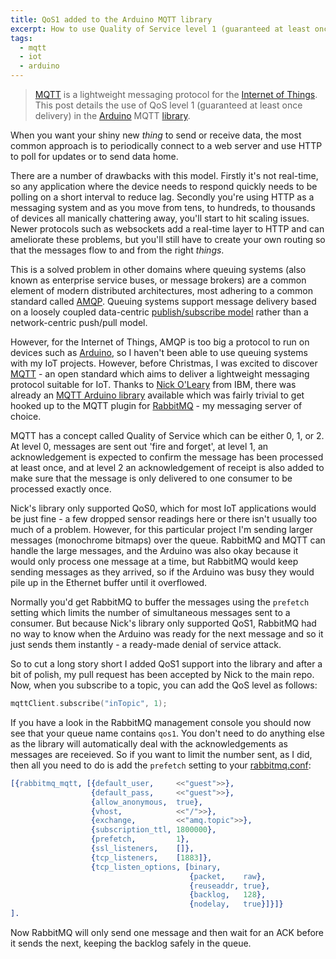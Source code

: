 ```yaml
---
title: QoS1 added to the Arduino MQTT library
excerpt: How to use Quality of Service level 1 (guaranteed at least once delivery) in the Arduino MQTT library
tags:
  - mqtt
  - iot
  - arduino
---
```


> [MQTT][] is a lightweight messaging protocol for the [Internet of
> Things][].
> This post details the use of QoS level 1 (guaranteed at least once delivery)
> in the [Arduino][] MQTT [library][pubsubclient].

When you want your shiny new _thing_ to send or receive data, the most common
approach is to periodically connect to a web server and use HTTP to
poll for updates or to send data home.

There are a number of drawbacks with this model. Firstly it's not
real-time, so any application where the device needs to respond quickly
needs to be polling on a short interval to reduce lag.
Secondly you're using HTTP as a messaging system and as
you move from tens, to hundreds, to thousands of devices all manically
chattering away, you'll start
to hit scaling issues. Newer protocols such as
websockets add a real-time layer to HTTP and can ameliorate these
problems, but you'll still have to create your own routing so that the
messages flow to and from the right _things_.

This is a solved problem in other domains where
queuing systems (also known as enterprise service buses, or message
brokers) are a common element of modern distributed architectures, most
adhering to a common standard called [AMQP][]. Queuing systems support
message delivery based on a loosely coupled data-centric [publish/subscribe model][pubsub] rather than a network-centric push/pull model.

However, for the Internet of Things, AMQP is too big a protocol to run
on devices such as [Arduino][], so I haven't been able to
use queuing systems with my IoT projects. However, before Christmas, I was excited to discover
[MQTT][] - an open standard which aims
to deliver a lightweight messaging protocol suitable for IoT. Thanks to [Nick O'Leary][] from IBM, there
was already an [MQTT Arduino library][pubsubclient] available which was
fairly trivial to get hooked up to the MQTT plugin for [RabbitMQ][] - my messaging server of choice.

MQTT has a concept called Quality of Service which can be either 0, 1,
or 2. At level 0, messages are sent out 'fire and forget', at level 1,
an acknowledgement is expected to confirm the message has been processed at
least once, and at level 2 an acknowledgement of receipt is also added to
make sure that the message is only delivered to one consumer to be processed exactly once.

Nick's library only supported QoS0, which for most IoT applications
would be just fine - a few dropped sensor readings here or there isn't
usually too much of a problem. However, for this particular project I'm sending
larger messages (monochrome bitmaps) over the queue. RabbitMQ and MQTT can handle the
large messages, and the Arduino was also okay because it would
only process one message at a time, but RabbitMQ would keep sending messages as they
arrived, so if the Arduino was busy they would pile up in the Ethernet buffer until it overflowed.

Normally you'd get RabbitMQ to buffer the
messages using the `prefetch` setting which limits the number of
simultaneous messages sent to a consumer. But because Nick's library
only supported QoS1, RabbitMQ had no way to know when the Arduino was
ready for the next message and so it just sends them instantly - a
ready-made denial of service attack.

So to cut a long story short I added QoS1 support into the library and
after a bit of polish, my pull request has been accepted by Nick
to the main repo. Now, when you subscribe to a topic, you can add the QoS level as follows:

```c++
mqttClient.subscribe("inTopic", 1);
```

If you have a look in the RabbitMQ management console you should now see
that your queue name contains `qos1`. You don't need to do
anything else as the library will
automatically deal with the acknowledgements as messages are receieved.
So if you want to limit the number sent, as I did, then all you need to do is
add the `prefetch` setting to your [rabbitmq.conf][]:

```erlang
[{rabbitmq_mqtt, [{default_user,     <<"guest">>},
                  {default_pass,     <<"guest">>},
                  {allow_anonymous,  true},
                  {vhost,            <<"/">>},
                  {exchange,         <<"amq.topic">>},
                  {subscription_ttl, 1800000},
                  {prefetch,         1},
                  {ssl_listeners,    []},
                  {tcp_listeners,    [1883]},
                  {tcp_listen_options, [binary,
                                        {packet,    raw},
                                        {reuseaddr, true},
                                        {backlog,   128},
                                        {nodelay,   true}]}]}
].
```

Now RabbitMQ will only send one message and then wait for an ACK before
it sends the next, keeping the backlog safely in the queue.

[Arduino]: http://arduino.cc/
[Internet of Things]: http://en.wikipedia.org/wiki/Internet_of_Things
[MQTT]: http://mqtt.org/ "Message Queue Telemetry Transport"
[AMQP]: http://amqp.org/ "Advanced Message Queuing Protocol"
[pubsub]: http://en.wikipedia.org/wiki/Publish–subscribe_pattern "Wikipedia: Publish Subscribe Pattern"
[Nick O'Leary]: http://twitter.com/knolleary
[pubsubclient]: https://github.com/knolleary/pubsubclient
[rabbitmq.conf]: http://www.rabbitmq.com/configure.html
[RabbitMQ]: http://rabbitmq.com/
